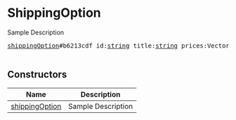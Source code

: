 # ShippingOption

Sample Description

<pre>
<a href="../constructor/shippingOption.md">shippingOption</a>#b6213cdf id:<a href="../type/string.md">string</a> title:<a href="../type/string.md">string</a> prices:Vector&lt;<a href="../type/LabeledPrice.md">LabeledPrice</a>&gt; = <a href="../type/ShippingOption.md">ShippingOption</a>;

</pre>

## Constructors

| Name | Description |
|------|-------------|
| [shippingOption](../constructor/shippingOption.md) | Sample Description |


